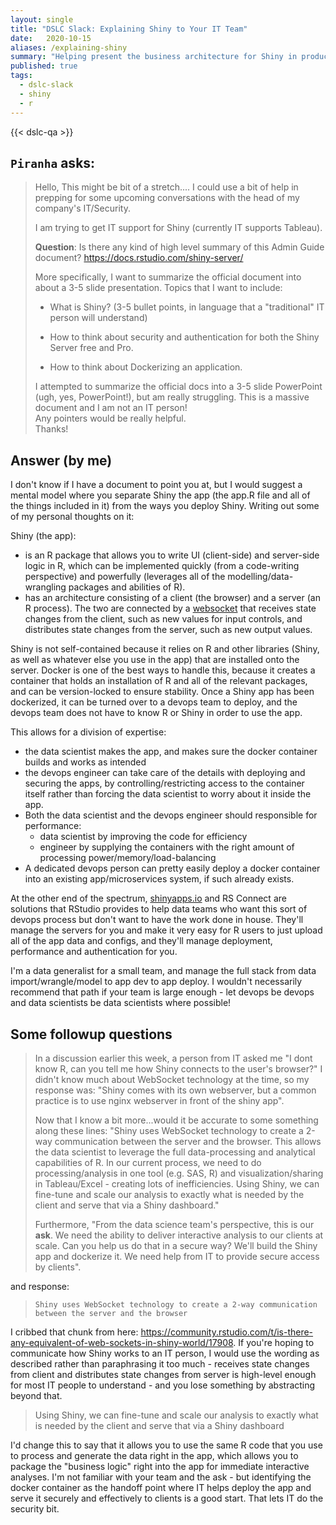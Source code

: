 ```yaml
---
layout: single
title: "DSLC Slack: Explaining Shiny to Your IT Team"
date:   2020-10-15
aliases: /explaining-shiny
summary: "Helping present the business architecture for Shiny in production to a relatively technical (but not R-based) crowd"
published: true
tags: 
  - dslc-slack
  - shiny
  - r
---
```


{{< dslc-qa >}}

## `Piranha` asks:

> Hello,
> This might be bit of a stretch.... I could use a bit of help in prepping for some upcoming conversations with the head of my company's IT/Security. 
> 
>I am trying to get IT support for Shiny (currently IT supports Tableau).
>
> **Question**: Is there any kind of high level summary of this Admin Guide document?
> <https://docs.rstudio.com/shiny-server/> 
> 
> More specifically, I want to summarize the official document into about a 3-5 slide presentation. Topics that I want to include:
>
> -   What is Shiny? (3-5 bullet points, in language that a "traditional" IT person will understand)
>
> -   How to think about security and authentication for both the Shiny Server free and Pro.
>
> -   How to think about Dockerizing an application.
>
> I attempted to summarize the official docs into a 3-5 slide PowerPoint (ugh, yes, PowerPoint!), but am really struggling. This is a massive document and I am not an IT person!\
> Any pointers would be really helpful.\
> Thanks!

## Answer (by me)

I don't know if I have a document to point you at, but I would suggest a mental 
model where you separate Shiny the app (the app.R file and all of the things 
included in it) from the ways you deploy Shiny. Writing out some of my personal
thoughts on it:

Shiny (the app):

-   is an R package that allows you to write UI (client-side) and server-side 
logic in R, which can be implemented quickly (from a code-writing perspective) 
and powerfully (leverages all of the modelling/data-wrangling packages and 
abilities of R).
-   has an architecture consisting of a client (the browser) and a server (an 
R process). The two are connected by a
[websocket](https://developer.mozilla.org/en-US/docs/Web/API/WebSockets_API) 
that receives state changes from the client, such as new values for input controls, 
and distributes state changes from the server, such as new output values.

Shiny is not self-contained because it relies on R and other libraries (Shiny, 
as well as whatever else you use in the app) that are installed onto the server. 
Docker is one of the best ways to handle this, because it creates a container that
holds an installation of R and all of the relevant packages, and can be version-locked
to ensure stability. Once a Shiny app has been dockerized, it can be turned over 
to a devops team to deploy, and the devops team does not have to know R or Shiny 
in order to use the app.

This allows for a division of expertise: 

- the data scientist makes the app, and makes sure the docker container builds 
and works as intended 
- the devops engineer can take care of the details with deploying and securing 
the apps, by controlling/restricting access to the container itself rather than 
forcing the data scientist to worry about it inside the app. 
- Both the data scientist and the devops engineer should responsible for 
performance:
  - data scientist by improving the code for efficiency
  - engineer by supplying the containers with the right amount of processing 
  power/memory/load-balancing 
- A dedicated devops person can pretty easily deploy a docker container into an 
existing app/microservices system, if such already exists. 

At the other end of the spectrum, [shinyapps.io](http://shinyapps.io/) and RS 
Connect are solutions that RStudio provides to help data teams who want this 
sort of devops process but don't want to have the work done in house. They'll 
manage the servers for you and make it very easy for R users to just upload all 
of the app data and configs, and they'll manage deployment, performance and 
authentication for you.

I'm a data generalist for a small team, and manage the full stack from data 
import/wrangle/model to app dev to app deploy. I wouldn't necessarily recommend 
that path if your team is large enough - let devops be devops and data scientists 
be data scientists where possible!

## Some followup questions

> In a discussion earlier this week, a person from IT asked me "I dont know R, 
> can you tell me how Shiny connects to the user's browser?" I didn't know much 
> about WebSocket technology at the time, so my response was: "Shiny comes with 
> its own webserver, but a common practice is to use nginx webserver in front of 
> the shiny app".
>
> Now that I know a bit more...would it be accurate to some something along these 
> lines: "Shiny uses WebSocket technology to create a 2-way communication between 
> the server and the browser. This allows the data scientist to leverage the full 
data-processing and analytical capabilities of R. In our current process, we need 
> to do processing/analysis in one tool (e.g. SAS, R) and visualization/sharing 
> in Tableau/Excel - creating lots of inefficiencies. Using Shiny, we can fine-tune 
> and scale our analysis to exactly what is needed by the client and serve that 
> via a Shiny dashboard."
>
> Furthermore, "From the data science team's perspective, this is our **ask**. 
> We need the ability to deliver interactive analysis to our clients at scale. 
> Can you help us do that in a secure way? We'll build the Shiny app and dockerize 
> it. We need help from IT to provide secure access by clients".

and response:

> `Shiny uses WebSocket technology to create a 2-way communication between the server and the browser`

I cribbed that chunk from here:
<https://community.rstudio.com/t/is-there-any-equivalent-of-web-sockets-in-shiny-world/17908>. 
If you're hoping to communicate how Shiny works to an IT person, I would use the 
wording as described rather than paraphrasing it too much - receives state 
changes from client and distributes state changes from server is high-level 
enough for most IT people to understand - and you lose something by abstracting 
beyond that.

> Using Shiny, we can fine-tune and scale our analysis to exactly what is needed 
> by the client and serve that via a Shiny dashboard

I'd change this to say that it allows you to use the same R code that you use to 
process and generate the data right in the app, which allows you to package the 
"business logic" right into the app for immediate interactive analyses. I'm not 
familiar with your team and the ask - but identifying the docker container as 
the handoff point where IT helps deploy the app and serve it securely and 
effectively to clients is a good start. That lets IT do the security bit.
